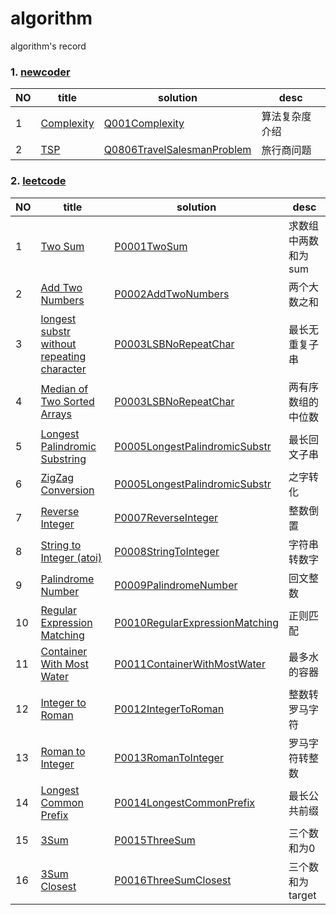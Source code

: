 # algorithm
algorithm's record


### 1. [newcoder](https://www.nowcoder.com/)

NO  |   title   |   solution    |   desc
----|-----------|---------------|---------
1   |[Complexity]()| [Q001Complexity](./src/main/java/com/tree/core/algorithm/newcoder/zuogod/x04/junior/Q001Complexity.java)    | 算法复杂度介绍
2   |[TSP](https://blog.csdn.net/joekwok/article/details/4749713)| [Q0806TravelSalesmanProblem](./src/main/java/com/tree/core/algorithm/newcoder/zuogod/x04/senior/Q0806TravelSalesmanProblem.java)    | 旅行商问题


### 2. [leetcode](https://leetcode.com/)

NO  |   title   |   solution    |   desc
----|-----------|---------------|---------
1   |[Two Sum](https://leetcode.com/problems/two-sum/)| [P0001TwoSum](./src/main/java/com/tree/core/algorithm/leetcode/P0001TwoSum.java)    | 求数组中两数和为sum
2   |[Add Two Numbers](https://leetcode.com/problems/add-two-numbers/)| [P0002AddTwoNumbers](./src/main/java/com/tree/core/algorithm/leetcode/P0002AddTwoNumbers.java)    | 两个大数之和
3   |[longest substr without repeating character](https://leetcode.com/problems/longest-substring-without-repeating-characters/)| [P0003LSBNoRepeatChar](./src/main/java/com/tree/core/algorithm/leetcode/P0002AddTwoNumbers.java)    | 最长无重复子串
4   |[Median of Two Sorted Arrays](https://leetcode.com/problems/median-of-two-sorted-arrays/)| [P0003LSBNoRepeatChar](./src/main/java/com/tree/core/algorithm/leetcode/P0004MedianOfTwoSortedArrays.java)    | 两有序数组的中位数
5   |[Longest Palindromic Substring](https://leetcode.com/problems/longest-palindromic-substring/)| [P0005LongestPalindromicSubstr](./src/main/java/com/tree/core/algorithm/leetcode/P0005LongestPalindromicSubstr.java)    | 最长回文子串
6   |[ZigZag Conversion](https://leetcode.com/problems/zigzag-conversion/)| [P0005LongestPalindromicSubstr](./src/main/java/com/tree/core/algorithm/leetcode/P0006ZigZagConversion.java)    | 之字转化
7   |[Reverse Integer](https://leetcode.com/problems/reverse-integer/)| [P0007ReverseInteger](./src/main/java/com/tree/core/algorithm/leetcode/P0007ReverseInteger.java)    | 整数倒置
8   |[String to Integer (atoi)](https://leetcode.com/problems/string-to-integer-atoi/)| [P0008StringToInteger](./src/main/java/com/tree/core/algorithm/leetcode/P0008StringToInteger.java)    | 字符串转数字
9   |[Palindrome Number](https://leetcode.com/problems/palindrome-number/)| [P0009PalindromeNumber](./src/main/java/com/tree/core/algorithm/leetcode/P0009PalindromeNumber.java)    | 回文整数
10  |[Regular Expression Matching](https://leetcode.com/problems/regular-expression-matching/)| [P0010RegularExpressionMatching](./src/main/java/com/tree/core/algorithm/leetcode/P0010RegularExpressionMatching.java)    | 正则匹配
11  |[Container With Most Water](https://leetcode.com/problems/container-with-most-water/)| [P0011ContainerWithMostWater](./src/main/java/com/tree/core/algorithm/leetcode/P0011ContainerWithMostWater.java)    | 最多水的容器
12  |[Integer to Roman](https://leetcode.com/problems/integer-to-roman/)| [P0012IntegerToRoman](./src/main/java/com/tree/core/algorithm/leetcode/P0012IntegerToRoman.java)    | 整数转罗马字符
13  |[Roman to Integer](https://leetcode.com/problems/roman-to-integer/)| [P0013RomanToInteger](./src/main/java/com/tree/core/algorithm/leetcode/P0013RomanToInteger.java)    | 罗马字符转整数
14  |[Longest Common Prefix](https://leetcode.com/problems/roman-to-integer/)| [P0014LongestCommonPrefix](./src/main/java/com/tree/core/algorithm/leetcode/P0014LongestCommonPrefix.java)    | 最长公共前缀
15  |[3Sum](https://leetcode.com/problems/3sum/)| [P0015ThreeSum](./src/main/java/com/tree/core/algorithm/leetcode/P0015ThreeSum.java)    | 三个数和为0
16  |[3Sum Closest](https://leetcode.com/problems/3sum-closest/)| [P0016ThreeSumClosest](./src/main/java/com/tree/core/algorithm/leetcode/P0016ThreeSumClosest.java)    | 三个数和为target
